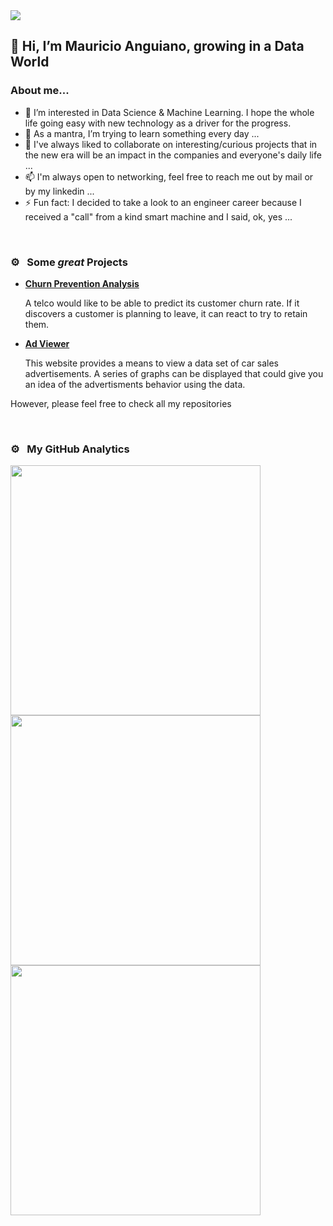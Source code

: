 <img src="https://lh3.googleusercontent.com/d/1kOJkYz_NSklYflDMEGRTDZ3_Utpf8TtQ">

## 👋 Hi, I’m Mauricio Anguiano, growing in a Data World

### About me...


- 👀 I’m interested in Data Science & Machine Learning. I hope the whole life going easy with new technology as a driver for the progress.
- 🌱 As a mantra, I’m trying to learn something every day ...
- 💞️ I've always liked to collaborate on interesting/curious projects that in the new era will be an impact in the companies and everyone's daily life ...
- 📫 I'm always open to networking, feel free to reach me out by mail or by my linkedin ...
- ⚡ Fun fact: I decided to take a look to an engineer career because I received a "call" from a kind smart machine and I said, ok, yes ...

<br>


### ⚙️ &nbsp; Some *great* Projects
<ul>
  <li>
  <a href="https://github.com/mauangwk/interconnect_churn_prevention" target="_blank">
    <b>Churn Prevention Analysis</b>
  </a>
    <p>A telco would like to be able to predict its customer churn rate. If it discovers a customer is planning to leave, it can react to try to retain them.</p>
  </li>
  <li>
  <a href="https://github.com/mauangwk/ads-car-viewer" target="_blank">
    <b>Ad Viewer</b>
  </a>
    <p>This website provides a means to view a data set of car sales advertisements.
    A series of graphs can be displayed that could give you an idea of the advertisments behavior using the data.</p>
  </li>
</ul>

However, please feel free to check all my repositories

<br>

### ⚙️ &nbsp; My GitHub Analytics

<p align="center">
    <!--
<a href="https://github.com/mauangwk">

<img height="180em" src="https://github-readme-stats-eight-theta.vercel.app/api?username=mauangwk&show_icons=true&theme=algolia&include_all_commits=true&count_private=true"/>
<img height="180em" src="https://github-readme-stats-eight-theta.vercel.app/api/top-langs/?username=mauangwk&layout=compact&langs_count=8&theme=algolia"/>
-->


<img width="400em" src="https://github-readme-streak-stats.herokuapp.com/?user=mauangwk&theme=nord&hide_border=false"/><br>
<img width="400em" src="https://github-readme-stats.vercel.app/api?username=mauangwk&theme=nord&show_icons=true&hide_border=false&count_private=true&include_all_commits=true"/><br>
<img width="400em" src="https://github-readme-stats.vercel.app/api/top-langs/?username=mauangwk&theme=nord&show_icons=true&hide_border=false&layout=compact"/><br>

</p>
